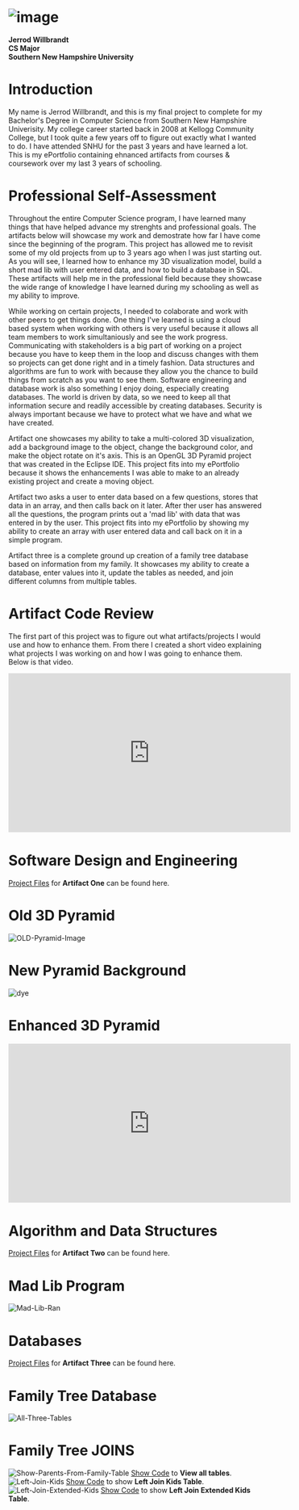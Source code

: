 # ![image](https://static.wixstatic.com/media/160886_720abe838bab496fbfc14b206c8966d4.png)

**Jerrod Willbrandt<br/>
CS Major<br/>
Southern New Hampshire University<br/>**

# **Introduction**
My name is Jerrod Willbrandt, and this is my final project to complete for my Bachelor's Degree in Computer Science from Southern New Hampshire Univerisity.  My college career started back in 2008 at Kellogg Community College, but I took quite a few years off to figure out exactly what I wanted to do.  I have attended SNHU for the past 3 years and have learned a lot.  This is my ePortfolio containing ehnanced artifacts from courses & coursework over my last 3 years of schooling.

# **Professional Self-Assessment**
Throughout the entire Computer Science program, I have learned many things that have helped advance my strenghts and professional goals.  The artifacts below will showcase my work and demostrate how far I have come since the beginning of the program.  This project has allowed me to revisit some of my old projects from up to 3 years ago when I was just starting out.  As you will see, I learned how to enhance my 3D visualization model, build a short mad lib with user entered data, and how to build a database in SQL.  These artifacts will help me in the professional field because they showcase the wide range of knowledge I have learned during my schooling as well as my ability to improve.

While working on certain projects, I needed to colaborate and work with other peers to get things done.  One thing I've learned is using a cloud based system when working with others is very useful because it allows all team members to work simultaniously and see the work progress.  Communicating with stakeholders is a big part of working on a project because you have to keep them in the loop and discuss changes with them so projects can get done right and in a timely fashion.  Data structures and algorithms are fun to work with because they allow you the chance to build things from scratch as you want to see them.  Software engineering and database work is also something I enjoy doing, especially creating databases.  The world is driven by data, so we need to keep all that information secure and readily accessible by creating databases.  Security is always important because we have to protect what we have and what we have created.

Artifact one showcases my ability to take a multi-colored 3D visualization, add a background image to the object, change the background color, and make the object rotate on it's axis.  This is an OpenGL 3D Pyramid project that was created in the Eclipse IDE.  This project fits into my ePortfolio because it shows the enhancements I was able to make to an already existing project and create a moving object.

Artifact two asks a user to enter data based on a few questions, stores that data in an array, and then calls back on it later.  After ther user has answered all the questions, the program prints out a 'mad lib' with data that was entered in by the user.  This project fits into my ePortfolio by showing my ability to create an array with user entered data and call back on it in a simple program.

Artifact three is a complete ground up creation of a family tree database based on information from my family.  It showcases my ability to create a database, enter values into it, update the tables as needed, and join different columns from multiple tables.  

# **Artifact Code Review**
The first part of this project was to figure out what artifacts/projects I would use and how to enhance them.  From there I created a short video explaining what projects I was working on and how I was going to enhance them.  Below is that video. 

<iframe width="560" height="315" src="https://www.youtube.com/embed/gxzFT2m7RUA" frameborder="0" allow="accelerometer; autoplay; encrypted-media; gyroscope; picture-in-picture" allowfullscreen></iframe>

# **Software Design and Engineering**
[Project Files](https://github.com/JerrodTWillSNHU/ePortfolio/tree/master/Pyramid) for **Artifact One** can be found here.

# **Old 3D Pyramid**
![OLD-Pyramid-Image](https://user-images.githubusercontent.com/67647090/89547560-e77cab80-d7d3-11ea-9228-34fac8ae8da4.jpg)

# **New Pyramid Background**
![dye](https://user-images.githubusercontent.com/67647090/89546635-cd8e9900-d7d2-11ea-80a6-44222de9a064.jpg)

# **Enhanced 3D Pyramid**
<iframe width="560" height="315" src="https://www.youtube.com/embed/jhsoGOj4en8" frameborder="0" allow="accelerometer; autoplay; encrypted-media; gyroscope; picture-in-picture" allowfullscreen></iframe>

# **Algorithm and Data Structures**
[Project Files](https://github.com/JerrodTWillSNHU/ePortfolio/tree/master/ArtifactTwo) for **Artifact Two** can be found here.

# **Mad Lib Program**
![Mad-Lib-Ran](https://user-images.githubusercontent.com/67647090/89568474-5f0d0380-d7f1-11ea-893b-162d9200fbe0.jpg)

# **Databases**
[Project Files](https://github.com/JerrodTWillSNHU/ePortfolio/tree/master/SQLFamilyDatabase) for **Artifact Three** can be found here.

# **Family Tree Database**
![All-Three-Tables](https://user-images.githubusercontent.com/67647090/89569298-82847e00-d7f2-11ea-99d8-71ad2037eb6d.jpg)

# **Family Tree JOINS**
![Show-Parents-From-Family-Table](https://user-images.githubusercontent.com/67647090/89569609-f6268b00-d7f2-11ea-9e27-2d1a60430b41.jpg)
[Show Code](https://github.com/JerrodTWillSNHU/ePortfolio/blob/master/SQLFamilyDatabase/ViewAllTables) to **View all tables**.
![Left-Join-Kids](https://user-images.githubusercontent.com/67647090/89569567-e8710580-d7f2-11ea-946e-5702b73afb74.jpg)
[Show Code](https://github.com/JerrodTWillSNHU/ePortfolio/blob/master/SQLFamilyDatabase/JoinFamilyKids) to show **Left Join Kids Table**.
![Left-Join-Extended-Kids](https://user-images.githubusercontent.com/67647090/89569546-db541680-d7f2-11ea-8a1b-ca3648b93287.jpg)
[Show Code](https://github.com/JerrodTWillSNHU/ePortfolio/blob/master/SQLFamilyDatabase/JoinKidsJohnIrene) to show **Left Join Extended Kids Table**.

